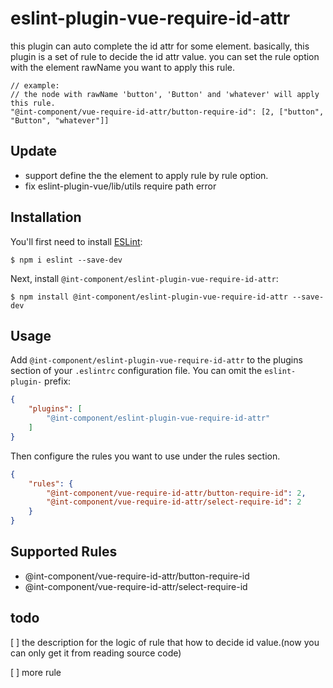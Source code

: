 # eslint-plugin-vue-require-id-attr

this plugin can auto complete the id attr for some element.
basically, this plugin is a set of rule to decide the id attr value. you can set the rule option with the element rawName you want to apply this rule.
```
// example:
// the node with rawName 'button', 'Button' and 'whatever' will apply this rule.
"@int-component/vue-require-id-attr/button-require-id": [2, ["button", "Button", "whatever"]]
```

## Update
* support define the the element to apply rule by rule option.
* fix eslint-plugin-vue/lib/utils require path error

## Installation

You'll first need to install [ESLint](http://eslint.org):

```
$ npm i eslint --save-dev
```

Next, install `@int-component/eslint-plugin-vue-require-id-attr`:

```
$ npm install @int-component/eslint-plugin-vue-require-id-attr --save-dev
```


## Usage

Add `@int-component/eslint-plugin-vue-require-id-attr` to the plugins section of your `.eslintrc` configuration file. You can omit the `eslint-plugin-` prefix:

```json
{
    "plugins": [
        "@int-component/eslint-plugin-vue-require-id-attr"
    ]
}
```


Then configure the rules you want to use under the rules section.

```json
{
    "rules": {
        "@int-component/vue-require-id-attr/button-require-id": 2,
        "@int-component/vue-require-id-attr/select-require-id": 2
    }
}
```

## Supported Rules

* @int-component/vue-require-id-attr/button-require-id
* @int-component/vue-require-id-attr/select-require-id

## todo
[ ] the description for the logic of rule that how to decide id value.(now you can only get it from reading source code)

[ ] more rule






